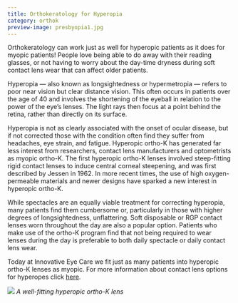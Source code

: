 ```yaml
---
title: Orthokeratology for Hyperopia
category: orthok
preview-image: presbyopia1.jpg
---
```


<div class="employee-heading">
<p>Orthokeratology can work just as well for hyperopic patients as it does for myopic patients! People love being able to do away with their reading glasses, or not having to worry about the day-time dryness during soft contact lens wear that can affect older patients.</p>
</div>

Hyperopia — also known as longsightedness or hypermetropia — refers to poor near vision but clear distance vision. This often occurs in patients over the age of 40 and involves the shortening of the eyeball in relation to the power of the eye’s lenses. The light rays then focus at a point behind the retina, rather than directly on its surface.

Hyperopia is not as clearly associated with the onset of ocular disease, but if not corrected those with the condition often find they suffer from headaches, eye strain, and fatigue. Hyperopic ortho-K has generated far less interest from researchers, contact lens manufacturers and optometrists as myopic ortho-K. The first hyperopic ortho-K lenses involved steep-fitting rigid contact lenses to induce central corneal steepening, and was first described by Jessen in 1962. In more recent times, the use of high oxygen-permeable materials and newer designs have sparked a new interest in hyperopic ortho-K.

While spectacles are an equally viable treatment for correcting hyperopia, many patients find them cumbersome or, particularly in those with higher degrees of longsightedness, unflattering. Soft disposable or RGP contact lenses worn throughout the day are also a popular option.  Patients who make use of the ortho-K program find that not being required to wear lenses during the day is preferable to both daily spectacle or daily contact lens wear.

Today at Innovative Eye Care we fit just as many patients into hyperopic ortho-K lenses as myopic. For more information about contact lens options for hyperopes click [here](/what-we-do/hyperopia).

![](/uploads/hyperopic-ok.jpg)
_A well-fitting hyperopic ortho-K lens_
